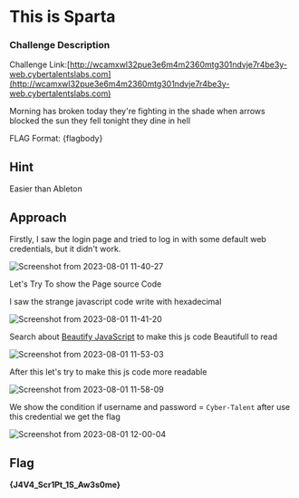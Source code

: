 # This is Sparta

### Challenge Description

Challenge Link:[http://wcamxwl32pue3e6m4m2360mtg301ndvje7r4be3y-web.cybertalentslabs.com](http://wcamxwl32pue3e6m4m2360mtg301ndvje7r4be3y-web.cybertalentslabs.com)

Morning has broken today they're fighting in the shade when arrows blocked the sun they fell tonight they dine in hell

FLAG Format:  {flagbody}

## Hint

Easier than Ableton

## Approach

Firstly, I saw the login page and tried to log in with some default web credentials, but it didn't work.

![Screenshot from 2023-08-01 11-40-27](https://github.com/MohammedHawary/CTF-Challenges-Writeups/assets/94152045/b63a1196-063d-4ecb-96b3-b2987ee3b9ff)

Let's Try To show the Page source Code

I saw the strange javascript code write with hexadecimal

![Screenshot from 2023-08-01 11-41-20](https://github.com/MohammedHawary/CTF-Challenges-Writeups/assets/94152045/96540b7b-d5b4-4540-9799-93ef776cf95a)

Search about [Beautify JavaScript](https://beautifier.io/) to make this js code Beautifull to read

![Screenshot from 2023-08-01 11-53-03](https://github.com/MohammedHawary/CTF-Challenges-Writeups/assets/94152045/d65f3c4c-a5a7-48b8-96e3-187ac22fb668)

After this let's try to make this js code more readable 

![Screenshot from 2023-08-01 11-58-09](https://github.com/MohammedHawary/CTF-Challenges-Writeups/assets/94152045/5676ce82-3f91-4f1d-b9a7-bf5dd45171b8)

We show the condition if username and password = `Cyber-Talent`  after use this credential we get the flag

![Screenshot from 2023-08-01 12-00-04](https://github.com/MohammedHawary/CTF-Challenges-Writeups/assets/94152045/f671341b-1a81-4a6f-9378-3233e78b39a1)

## Flag

**{J4V4_Scr1Pt_1S_Aw3s0me}**
